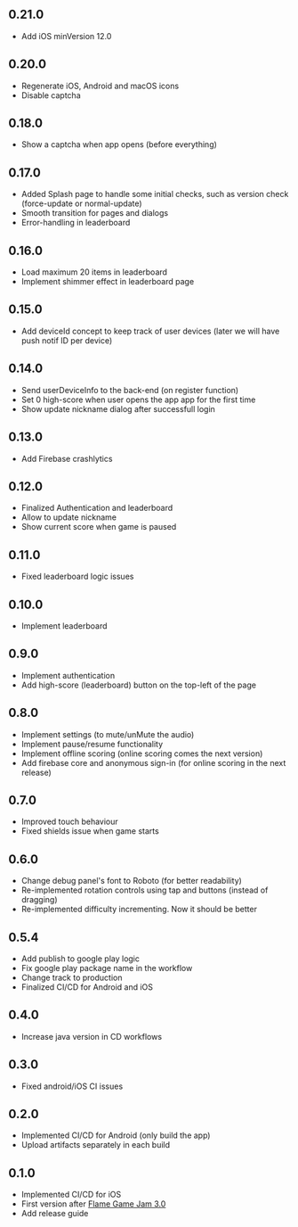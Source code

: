 ## 0.21.0
* Add iOS minVersion 12.0

## 0.20.0
* Regenerate iOS, Android and macOS icons
* Disable captcha

## 0.18.0
* Show a captcha when app opens (before everything)

## 0.17.0
* Added Splash page to handle some initial checks, such as version check (force-update or normal-update)
* Smooth transition for pages and dialogs
* Error-handling in leaderboard

## 0.16.0
* Load maximum 20 items in leaderboard
* Implement shimmer effect in leaderboard page

## 0.15.0
* Add deviceId concept to keep track of user devices (later we will have push notif ID per device)

## 0.14.0
* Send userDeviceInfo to the back-end (on register function)
* Set 0 high-score when user opens the app app for the first time
* Show update nickname dialog after successfull login 

## 0.13.0
* Add Firebase crashlytics

## 0.12.0
* Finalized Authentication and leaderboard
* Allow to update nickname
* Show current score when game is paused

## 0.11.0
* Fixed leaderboard logic issues

## 0.10.0
* Implement leaderboard

## 0.9.0
* Implement authentication
* Add high-score (leaderboard) button on the top-left of the page

## 0.8.0
* Implement settings (to mute/unMute the audio)
* Implement pause/resume functionality
* Implement offline scoring (online scoring comes the next version)
* Add firebase core and anonymous sign-in (for online scoring in the next release)

## 0.7.0
* Improved touch behaviour
* Fixed shields issue when game starts

## 0.6.0
* Change debug panel's font to Roboto (for better readability)
* Re-implemented rotation controls using tap and buttons (instead of dragging)
* Re-implemented difficulty incrementing. Now it should be better

## 0.5.4
* Add publish to google play logic
* Fix google play package name in the workflow
* Change track to production
* Finalized CI/CD for Android and iOS

## 0.4.0
* Increase java version in CD workflows

## 0.3.0
* Fixed android/iOS CI issues

## 0.2.0
* Implemented CI/CD for Android (only build the app)
* Upload artifacts separately in each build

## 0.1.0
* Implemented CI/CD for iOS
* First version after [Flame Game Jam 3.0](https://itch.io/jam/flame-jam-3)
* Add release guide

